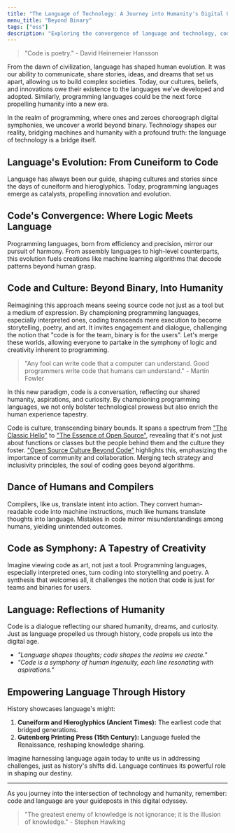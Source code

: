 ```yaml
---
title: "The Language of Technology: A Journey into Humanity's Digital Odyssey"
menu_title: "Beyond Binary"
tags: ["oss"]
description: "Exploring the convergence of language and technology, code's cultural impact, and the power of language in shaping humanity's digital journey."
---
```


> "Code is poetry." - David Heinemeier Hansson

From the dawn of civilization, language has shaped human evolution. It was our ability to communicate, share stories, ideas, and dreams that set us apart, allowing us to build complex societies. Today, our cultures, beliefs, and innovations owe their existence to the languages we've developed and adopted. Similarly, programming languages could be the next force propelling humanity into a new era.

In the realm of programming, where ones and zeroes choreograph digital symphonies, we uncover a world beyond binary. Technology shapes our reality, bridging machines and humanity with a profound truth: the language of technology is a bridge itself.

## Language's Evolution: From Cuneiform to Code

Language has always been our guide, shaping cultures and stories since the days of cuneiform and hieroglyphics. Today, programming languages emerge as catalysts, propelling innovation and evolution.

## Code's Convergence: Where Logic Meets Language

Programming languages, born from efficiency and precision, mirror our pursuit of harmony. From assembly languages to high-level counterparts, this evolution fuels creations like machine learning algorithms that decode patterns beyond human grasp.

## Code and Culture: Beyond Binary, Into Humanity

Reimagining this approach means seeing source code not just as a tool but a medium of expression. By championing programming languages, especially interpreted ones, coding transcends mere execution to become storytelling, poetry, and art. It invites engagement and dialogue, challenging the notion that "code is for the team, binary is for the users". Let's merge these worlds, allowing everyone to partake in the symphony of logic and creativity inherent to programming.

> "Any fool can write code that a computer can understand. Good programmers write code that humans can understand." - Martin Fowler

In this new paradigm, code is a conversation, reflecting our shared humanity, aspirations, and curiosity. By championing programming languages, we not only bolster technological prowess but also enrich the human experience tapestry.

Code is culture, transcending binary bounds. It spans a spectrum from ["The Classic Hello"](./posts/hello.md) to ["The Essence of Open Source"](./posts/open-bar.md), revealing that it's not just about functions or classes but the people behind them and the culture they foster. ["Open Source Culture Beyond Code"](./posts/open-culture.md) highlights this, emphasizing the importance of community and collaboration. Merging tech strategy and inclusivity principles, the soul of coding goes beyond algorithms.

## Dance of Humans and Compilers

Compilers, like us, translate intent into action. They convert human-readable code into machine instructions, much like humans translate thoughts into language. Mistakes in code mirror misunderstandings among humans, yielding unintended outcomes.

## Code as Symphony: A Tapestry of Creativity

Imagine viewing code as art, not just a tool. Programming languages, especially interpreted ones, turn coding into storytelling and poetry. A synthesis that welcomes all, it challenges the notion that code is just for teams and binaries for users.

## Language: Reflections of Humanity

Code is a dialogue reflecting our shared humanity, dreams, and curiosity. Just as language propelled us through history, code propels us into the digital age.

* *"Language shapes thoughts; code shapes the realms we create."*
* *"Code is a symphony of human ingenuity, each line resonating with aspirations."*

## Empowering Language Through History

History showcases language's might:

1. **Cuneiform and Hieroglyphics (Ancient Times):** The earliest code that bridged generations.
2. **Gutenberg Printing Press (15th Century):** Language fueled the Renaissance, reshaping knowledge sharing.

Imagine harnessing language again today to unite us in addressing challenges, just as history's shifts did. Language continues its powerful role in shaping our destiny.

---

As you journey into the intersection of technology and humanity, remember: code and language are your guideposts in this digital odyssey.

> "The greatest enemy of knowledge is not ignorance; it is the illusion of knowledge." - Stephen Hawking
